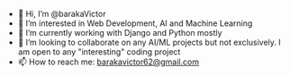 - 👋 Hi, I’m @barakaVictor
- 👀 I’m interested in Web Development, AI and Machine Learning
- 🌱 I’m currently working with Django and Python mostly
- 💞️ I’m looking to collaborate on any AI/ML projects but not exclusively. I am open to any "interesting" coding project 
- 📫 How to reach me: barakavictor62@gmail.com

<!---
barakaVictor/barakaVictor is a ✨ special ✨ repository because its `README.md` (this file) appears on your GitHub profile.
You can click the Preview link to take a look at your changes.
--->

